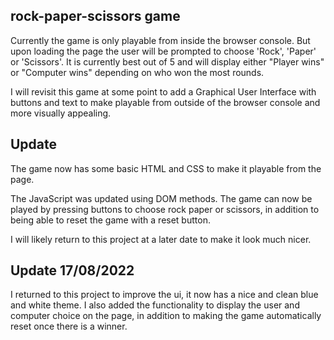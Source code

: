 ## rock-paper-scissors game

Currently the game is only playable from inside the browser console. But upon loading the page the user will be prompted to choose 'Rock', 'Paper' or 'Scissors'. It is currently best out of 5 and will display either "Player wins" or "Computer wins" depending on who won the most rounds.

I will revisit this game at some point to add a Graphical User Interface with buttons and text to make playable from outside of the browser console and more visually appealing.

## Update

The game now has some basic HTML and CSS to make it playable from the page.

The JavaScript was updated using DOM methods.
The game can now be played by pressing buttons to choose rock paper or scissors, in addition to being able to reset the game with a reset button.

I will likely return to this project at a later date to make it look much nicer.

## Update 17/08/2022

I returned to this project to improve the ui, it now has a nice and clean blue and white theme.
I also added the functionality to display the user and computer choice on the page, in addition to making the game automatically reset once there is a winner.
